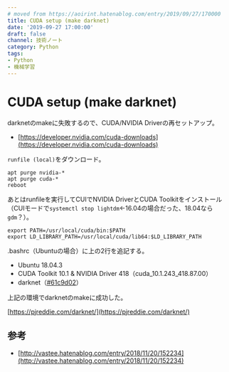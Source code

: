 ```yaml
---
# moved from https://aoirint.hatenablog.com/entry/2019/09/27/170000
title: CUDA setup (make darknet)
date: '2019-09-27 17:00:00'
draft: false
channel: 技術ノート
category: Python
tags:
- Python
- 機械学習
---
```

# CUDA setup (make darknet)

darknetのmakeに失敗するので、CUDA/NVIDIA Driverの再セットアップ。

- [https://developer.nvidia.com/cuda-downloads](https://developer.nvidia.com/cuda-downloads)

`runfile (local)`をダウンロード。

```shell
apt purge nvidia-*
apt purge cuda-*
reboot
```

あとはrunfileを実行してCUIでNVIDIA DriverとCUDA Toolkitをインストール（CUIモードで`systemctl stop lightdm`←16.04の場合だった、18.04なら`gdm`？）。

```shell
export PATH=/usr/local/cuda/bin:$PATH
export LD_LIBRARY_PATH=/usr/local/cuda/lib64:$LD_LIBRARY_PATH
```

.bashrc（Ubuntuの場合）に上の2行を追記する。

- Ubuntu 18.04.3
- CUDA Toolkit 10.1 & NVIDIA Driver 418（cuda_10.1.243_418.87.00）
- darknet（[#61c9d02](https://github.com/pjreddie/darknet/tree/61c9d02ec461e30d55762ec7669d6a1d3c356fb2)）

上記の環境でdarknetのmakeに成功した。

[https://pjreddie.com/darknet/](https://pjreddie.com/darknet/)

## 参考

- [http://vastee.hatenablog.com/entry/2018/11/20/152234](http://vastee.hatenablog.com/entry/2018/11/20/152234)

